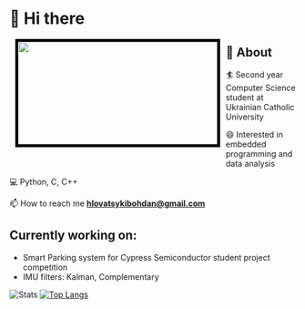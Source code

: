 # 👋 Hi there
<img src="https://i.imgur.com/KXx0cCx.gif" align="left" width="350" height="180px" style="border:5px solid black;margin:0px 10px 30px 10px">

## 🧐 About

  🏄‍ Second year Computer Science student at Ukrainian Catholic University
  
  😄 Interested in embedded programming and data analysis

  💻 Python, C, C++

  📫 How to reach me **hlovatsykibohdan@gmail.com**

## Currently working on:
- Smart Parking system for Cypress Semiconductor student project competition
- IMU filters: Kalman, Complementary

![Stats](https://github-readme-stats.vercel.app/api?username=bohdanhlovatskyi&show_icons=false&theme=tokyonight)
[![Top Langs](https://github-readme-stats.vercel.app/api/top-langs/?username=bohdanhlovatskyi&layout=demo&theme=tokyonight&hide=css,html,JavaScript,jupyter%20notebook )](https://github.com/bohdanhlovatskyi/github-readme-stats)

